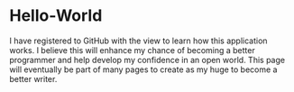 # Hello-World
I have registered to GitHub with the view to learn how this application works.
I believe this will enhance my chance of becoming a better programmer and help develop my confidence in an open world.
This page will eventually be part of many pages to create as my huge to become a better writer.
